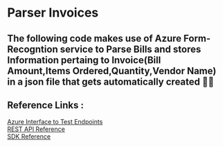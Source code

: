 # Parser Invoices
## The following code makes use of Azure Form-Recogntion service to Parse Bills and stores Information pertaing to Invoice(Bill Amount,Items Ordered,Quantity,Vendor Name) in a json file that gets automatically created 👩‍💻


## Reference Links :

[Azure Interface to Test Endpoints](https://fott-preview.azurewebsites.net/prebuilts-analyze)</br>
[REST API Reference](https://github.com/Azure-Samples/cognitive-services-quickstart-code/blob/master/python/FormRecognizer/rest/python-receipts.md)</br>
[SDK Reference](https://docs.microsoft.com/en-us/python/api/overview/azure/ai-formrecognizer-readme?view=azure-python)

